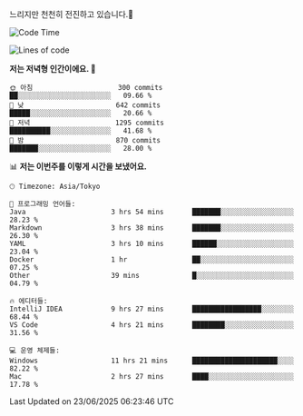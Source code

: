 느리지만 천천히 전진하고 있습니다.🐢

<!--START_SECTION:waka-->
![Code Time](http://img.shields.io/badge/Code%20Time-1%2C610%20hrs%2039%20mins-blue)

![Lines of code](https://img.shields.io/badge/%EC%A0%80%EB%8A%94%20%EC%97%AC%ED%83%9C%EA%B9%8C%EC%A7%80%20-920.3%20thousand%20%EC%A4%84%EC%9D%98%20%EC%BD%94%EB%93%9C%EB%A5%BC%20%EC%9E%91%EC%84%B1%ED%96%88%EC%96%B4%EC%9A%94.-blue)

**저는 저녁형 인간이에요. 🦉** 

```text
🌞 아침                     300 commits         ██░░░░░░░░░░░░░░░░░░░░░░░   09.66 % 
🌆 낮　                     642 commits         █████░░░░░░░░░░░░░░░░░░░░   20.66 % 
🌃 저녁                     1295 commits        ██████████░░░░░░░░░░░░░░░   41.68 % 
🌙 밤　                     870 commits         ███████░░░░░░░░░░░░░░░░░░   28.00 % 
```


📊 **저는 이번주를 이렇게 시간을 보냈어요.** 

```text
🕑︎ Timezone: Asia/Tokyo

💬 프로그래밍 언어들: 
Java                     3 hrs 54 mins       ███████░░░░░░░░░░░░░░░░░░   28.23 % 
Markdown                 3 hrs 38 mins       ███████░░░░░░░░░░░░░░░░░░   26.30 % 
YAML                     3 hrs 10 mins       ██████░░░░░░░░░░░░░░░░░░░   23.04 % 
Docker                   1 hr                ██░░░░░░░░░░░░░░░░░░░░░░░   07.25 % 
Other                    39 mins             █░░░░░░░░░░░░░░░░░░░░░░░░   04.79 % 

🔥 에디터들: 
IntelliJ IDEA            9 hrs 27 mins       █████████████████░░░░░░░░   68.44 % 
VS Code                  4 hrs 21 mins       ████████░░░░░░░░░░░░░░░░░   31.56 % 

💻 운영 체제들: 
Windows                  11 hrs 21 mins      █████████████████████░░░░   82.22 % 
Mac                      2 hrs 27 mins       ████░░░░░░░░░░░░░░░░░░░░░   17.78 % 
```


 Last Updated on 23/06/2025 06:23:46 UTC
<!--END_SECTION:waka-->
